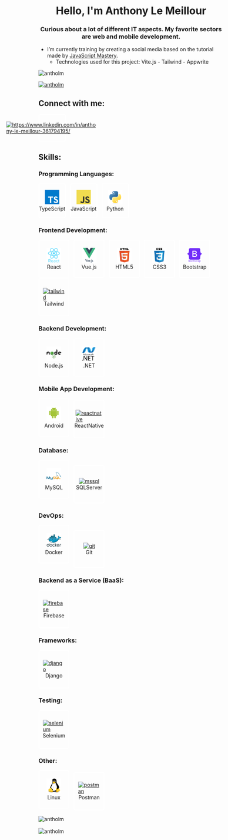 <h1 align="center">Hello, I'm Anthony Le Meillour</h1>
<h3 align="center">Curious about a lot of different IT aspects. My favorite sectors are web and mobile development.</h3>

- I’m currently training by creating a social media based on the tutorial made by <a href="https://www.youtube.com/watch?v=_W3R2VwRyF4&t=17534s" target="_blank">JavaScript Mastery</a>.
  - Technologies used for this project: Vite.js - Tailwind - Appwrite

<p align="left"> <img src="https://komarev.com/ghpvc/?username=antholm&label=Profile%20views&color=0e75b6&style=flat" alt="antholm" /> </p>

<p align="left"> <a href="https://github.com/ryo-ma/github-profile-trophy"><img src="https://github-profile-trophy.vercel.app/?username=antholm" alt="antholm" /></a> </p>


<h2 align="left">Connect with me:</h2>
<p align="left">
<span style="display: inline-flex; justify-content: center; align-items: center; border: 2px solid white; padding: 5px; border-radius: 5px; width: 60px; height: 60px;">
<a href="https://linkedin.com/in/https://www.linkedin.com/in/anthony-le-meillour-361794195/" target="blank"><img align="center" src="https://raw.githubusercontent.com/rahuldkjain/github-profile-readme-generator/master/src/images/icons/Social/linked-in-alt.svg" alt="https://www.linkedin.com/in/anthony-le-meillour-361794195/" height="30" width="40" /></a>
</span>
</p>

<h2 align="left">Skills:</h2>

### Programming Languages:

<p align="left"> 
  <span style="display: inline-flex; flex-direction: column; justify-content: center; align-items: center; border: 2px solid white; padding: 5px; border-radius: 5px; width: 60px; height: 80px;">
    <a href="https://www.typescriptlang.org/" target="_blank" rel="noreferrer"> 
      <img src="https://raw.githubusercontent.com/devicons/devicon/master/icons/typescript/typescript-original.svg" alt="typescript" width="40" height="40"/> 
    </a>
    <span>TypeScript</span>
  </span>&nbsp;&nbsp; 
  <span style="display: inline-flex; flex-direction: column; justify-content: center; align-items: center; border: 2px solid white; padding: 5px; border-radius: 5px; width: 60px; height: 80px;">
    <a href="https://developer.mozilla.org/en-US/docs/Web/JavaScript" target="_blank" rel="noreferrer"> 
      <img src="https://raw.githubusercontent.com/devicons/devicon/master/icons/javascript/javascript-original.svg" alt="javascript" width="40" height="40"/> 
    </a>
    <span>JavaScript</span>
  </span>&nbsp;&nbsp; 
  <span style="display: inline-flex; flex-direction: column; justify-content: center; align-items: center; border: 2px solid white; padding: 5px; border-radius: 5px; width: 60px; height: 80px;">
    <a href="https://www.python.org" target="_blank" rel="noreferrer"> 
      <img src="https://raw.githubusercontent.com/devicons/devicon/master/icons/python/python-original.svg" alt="python" width="40" height="40"/> 
    </a>
    <span>Python</span>
  </span> 
</p>

### Frontend Development:

<p align="left"> 
  <span style="display: inline-flex; flex-direction: column; justify-content: center; align-items: center; border: 2px solid white; padding: 10px; border-radius: 5px; width: 60px; height: 80px;">
    <a href="https://reactjs.org/" target="_blank" rel="noreferrer"> 
      <img src="https://raw.githubusercontent.com/devicons/devicon/master/icons/react/react-original-wordmark.svg" alt="react" width="40" height="40"/> 
    </a>
    <span>React</span>
  </span>&nbsp;&nbsp;  
  <span style="display: inline-flex; flex-direction: column; justify-content: center; align-items: center; border: 2px solid white; padding: 10px; border-radius: 5px; width: 60px; height: 80px;">
    <a href="https://vuejs.org/" target="_blank" rel="noreferrer"> 
      <img src="https://raw.githubusercontent.com/devicons/devicon/master/icons/vuejs/vuejs-original-wordmark.svg" alt="vuejs" width="40" height="40"/> 
    </a>
    <span>Vue.js</span>
  </span>&nbsp;&nbsp;  
  <span style="display: inline-flex; flex-direction: column; justify-content: center; align-items: center; border: 2px solid white; padding: 10px; border-radius: 5px; width: 60px; height: 80px;">
    <a href="https://www.w3.org/html/" target="_blank" rel="noreferrer"> 
      <img src="https://raw.githubusercontent.com/devicons/devicon/master/icons/html5/html5-original-wordmark.svg" alt="html5" width="40" height="40"/> 
    </a>
    <span>HTML5</span>
  </span>&nbsp;&nbsp; 
  <span style="display: inline-flex; flex-direction: column; justify-content: center; align-items: center; border: 2px solid white; padding: 10px; border-radius: 5px; width: 60px; height: 80px;">
    <a href="https://www.w3schools.com/css/" target="_blank" rel="noreferrer"> 
      <img src="https://raw.githubusercontent.com/devicons/devicon/master/icons/css3/css3-original-wordmark.svg" alt="css3" width="40" height="40"/> 
    </a>
    <span>CSS3</span>
  </span>&nbsp;&nbsp;  
  <span style="display: inline-flex; flex-direction: column; justify-content: center; align-items: center; border: 2px solid white; padding: 10px; border-radius: 5px; width: 60px; height: 80px;">
    <a href="https://getbootstrap.com" target="_blank" rel="noreferrer"> 
      <img src="https://raw.githubusercontent.com/devicons/devicon/master/icons/bootstrap/bootstrap-plain-wordmark.svg" alt="bootstrap" width="40" height="40"/> 
    </a>
    <span>Bootstrap</span>
  </span>&nbsp;&nbsp;  
  <span style="display: inline-flex; flex-direction: column; justify-content: center; align-items: center; border: 2px solid white; padding: 10px; border-radius: 5px; width: 60px; height: 80px;">
    <a href="https://tailwindcss.com/" target="_blank" rel="noreferrer"> 
      <img src="https://www.vectorlogo.zone/logos/tailwindcss/tailwindcss-icon.svg" alt="tailwind" width="40" height="40"/> 
    </a>
    <span>Tailwind</span>
  </span>&nbsp;&nbsp; 
</p>

### Backend Development:

<p align="left"> 
  <span style="display: inline-flex; flex-direction: column; justify-content: center; align-items: center; border: 2px solid white; padding: 10px; border-radius: 5px; width: 60px; height: 80px;">
    <a href="https://nodejs.org" target="_blank" rel="noreferrer"> 
      <img src="https://raw.githubusercontent.com/devicons/devicon/master/icons/nodejs/nodejs-original-wordmark.svg" alt="nodejs" width="40" height="40"/> 
    </a>
    <span>Node.js</span>
  </span>&nbsp;&nbsp; 
  <span style="display: inline-flex; flex-direction: column; justify-content: center; align-items: center; border: 2px solid white; padding: 10px; border-radius: 5px; width: 60px; height: 80px;">
    <a href="https://dotnet.microsoft.com/" target="_blank" rel="noreferrer"> 
      <img src="https://raw.githubusercontent.com/devicons/devicon/master/icons/dot-net/dot-net-original-wordmark.svg" alt="dotnet" width="40" height="40"/> 
    </a>
    <span>.NET</span>
  </span>&nbsp;&nbsp;  
</p>


### Mobile App Development:

<p align="left"> 
  <span style="display: inline-flex; flex-direction: column; justify-content: center; align-items: center; border: 2px solid white; padding: 10px; border-radius: 5px; width: 60px; height: 80px;">
    <a href="https://developer.android.com" target="_blank" rel="noreferrer"> 
      <img src="https://raw.githubusercontent.com/devicons/devicon/master/icons/android/android-original-wordmark.svg" alt="android" width="40" height="40"/> 
    </a>
    <span>Android</span>
  </span>&nbsp;&nbsp;   
  <span style="display: inline-flex; flex-direction: column; justify-content: center; align-items: center; border: 2px solid white; padding: 10px; border-radius: 5px; width: 60px; height: 80px;">
    <a href="https://reactnative.dev/" target="_blank" rel="noreferrer"> 
      <img src="https://reactnative.dev/img/header_logo.svg" alt="reactnative" width="40" height="40"/> 
    </a>
    <span>ReactNative</span>
  </span>&nbsp;&nbsp; 
</p>


### Database:

<p align="left"> 
  <span style="display: inline-flex; flex-direction: column; justify-content: center; align-items: center; border: 2px solid white; padding: 10px; border-radius: 5px; width: 60px; height: 80px;">
    <a href="https://www.mysql.com/" target="_blank" rel="noreferrer"> 
      <img src="https://raw.githubusercontent.com/devicons/devicon/master/icons/mysql/mysql-original-wordmark.svg" alt="mysql" width="40" height="40"/> 
    </a>
    <span>MySQL</span>
  </span>&nbsp;&nbsp;  
  <span style="display: inline-flex; flex-direction: column; justify-content: center; align-items: center; border: 2px solid white; padding: 10px; border-radius: 5px; width: 60px; height: 80px;">
    <a href="https://www.microsoft.com/en-us/sql-server" target="_blank" rel="noreferrer"> 
      <img src="https://www.svgrepo.com/show/303229/microsoft-sql-server-logo.svg" alt="mssql" width="40" height="40"/> 
    </a>
    <span>SQLServer</span>
  </span>&nbsp;&nbsp; 
</p>


### DevOps:

<p align="left"> 
  <span style="display: inline-flex; flex-direction: column; justify-content: center; align-items: center; border: 2px solid white; padding: 10px; border-radius: 5px; width: 60px; height: 80px;">
    <a href="https://www.docker.com/" target="_blank" rel="noreferrer"> 
      <img src="https://raw.githubusercontent.com/devicons/devicon/master/icons/docker/docker-original-wordmark.svg" alt="docker" width="40" height="40"/> 
    </a>
    <span>Docker</span>
  </span>&nbsp;&nbsp;  
  <span style="display: inline-flex; flex-direction: column; justify-content: center; align-items: center; border: 2px solid white; padding: 10px; border-radius: 5px; width: 60px; height: 80px;">
    <a href="https://git-scm.com/" target="_blank" rel="noreferrer"> 
      <img src="https://www.vectorlogo.zone/logos/git-scm/git-scm-icon.svg" alt="git" width="40" height="40"/> 
    </a>
    <span>Git</span>
  </span>&nbsp;&nbsp; 
</p>

### Backend as a Service (BaaS):

<p align="left">
<span style="display: inline-flex; flex-direction: column; justify-content: center; align-items: center; border: 2px solid white; padding: 10px; border-radius: 5px; width: 60px; height: 80px;">
  <a href="https://firebase.google.com/" target="_blank" rel="noreferrer"> 
    <img src="https://www.vectorlogo.zone/logos/firebase/firebase-icon.svg" alt="firebase" width="40" height="40"/> 
  </a>
  <span>Firebase</span>
  </span>
</p>


### Frameworks:

<p align="left">
<span style="display: inline-flex; flex-direction: column; justify-content: center; align-items: center; border: 2px solid white; padding: 10px; border-radius: 5px; width: 60px; height: 80px;">
  <a href="https://www.djangoproject.com/" target="_blank" rel="noreferrer"> 
    <img src="https://cdn.worldvectorlogo.com/logos/django.svg" alt="django" width="40" height="40"/> 
  </a>
  <span>Django</span>
  </span> 
</p>


### Testing:

<p align="left">
<span style="display: inline-flex; flex-direction: column; justify-content: center; align-items: center; border: 2px solid white; padding: 10px; border-radius: 5px; width: 60px; height: 80px;"> 
  <a href="https://www.selenium.dev" target="_blank" rel="noreferrer"> 
    <img src="https://raw.githubusercontent.com/detain/svg-logos/780f25886640cef088af994181646db2f6b1a3f8/svg/selenium-logo.svg" alt="selenium" width="40" height="40"/> 
  </a>
  <span>Selenium</span>
  </span>
</p>

### Other:

<p align="left">
  <span style="display: inline-flex; flex-direction: column; justify-content: center; align-items: center; border: 2px solid white; padding: 10px; border-radius: 5px; width: 60px; height: 80px;">
    <a href="https://www.linux.org/" target="_blank" rel="noreferrer"> 
      <img src="https://raw.githubusercontent.com/devicons/devicon/master/icons/linux/linux-original.svg" alt="linux" width="40" height="40"/> 
    </a>
    <span>Linux</span>
  </span>&nbsp;&nbsp;  
  <span style="display: inline-flex; flex-direction: column; justify-content: center; align-items: center; border: 2px solid white; padding: 10px; border-radius: 5px; width: 60px; height: 80px;">
    <a href="https://postman.com" target="_blank" rel="noreferrer"> 
      <img src="https://www.vectorlogo.zone/logos/getpostman/getpostman-icon.svg" alt="postman" width="40" height="40"/> 
    </a>
    <span>Postman</span>
  </span>&nbsp;&nbsp;  
</p>

<p><img align="center" src="https://github-readme-stats.vercel.app/api/top-langs?username=antholm&show_icons=true&locale=en&layout=compact" alt="antholm" /></p>

<p><img align="center" src="https://github-readme-streak-stats.herokuapp.com/?user=antholm&" alt="antholm" /></p>

